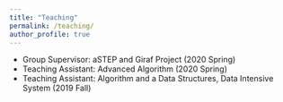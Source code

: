 ```yaml
---
title: "Teaching"
permalink: /teaching/
author_profile: true
---
```


* Group Supervisor: aSTEP and Giraf Project (2020 Spring)
* Teaching Assistant: Advanced Algorithm (2020 Spring)
* Teaching Assistant: Algorithm and a Data Structures, Data Intensive System (2019 Fall)
